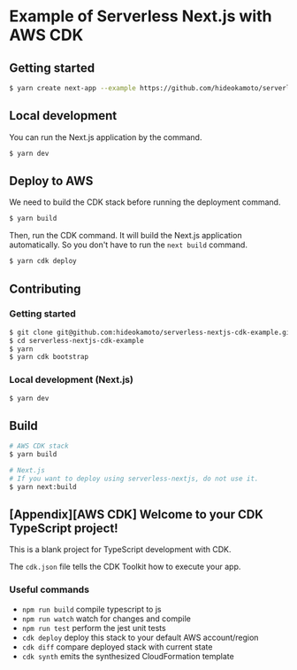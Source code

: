 # Example of Serverless Next.js with AWS CDK

## Getting started

```bash
$ yarn create next-app --example https://github.com/hideokamoto/serverless-nextjs-cdk-example
```

## Local development

You can run the Next.js application by the command.

```bash
$ yarn dev
```

## Deploy to AWS

We need to build the CDK stack before running the deployment command.

```bash
$ yarn build
```

Then, run the CDK command.
It will build the Next.js application automatically.
So you don't have to run the `next build` command.

```bash
$ yarn cdk deploy
```

## Contributing
### Getting started

```bash
$ git clone git@github.com:hideokamoto/serverless-nextjs-cdk-example.git
$ cd serverless-nextjs-cdk-example
$ yarn
$ yarn cdk bootstrap
```

### Local development (Next.js)

```bash
$ yarn dev
```

## Build

```bash
# AWS CDK stack
$ yarn build

# Next.js
# If you want to deploy using serverless-nextjs, do not use it.
$ yarn next:build
```


## [Appendix][AWS CDK] Welcome to your CDK TypeScript project!

This is a blank project for TypeScript development with CDK.

The `cdk.json` file tells the CDK Toolkit how to execute your app.

### Useful commands

 * `npm run build`   compile typescript to js
 * `npm run watch`   watch for changes and compile
 * `npm run test`    perform the jest unit tests
 * `cdk deploy`      deploy this stack to your default AWS account/region
 * `cdk diff`        compare deployed stack with current state
 * `cdk synth`       emits the synthesized CloudFormation template

